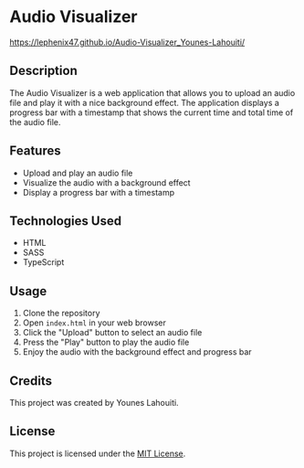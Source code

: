 # Audio Visualizer


https://lephenix47.github.io/Audio-Visualizer_Younes-Lahouiti/

## Description

The Audio Visualizer is a web application that allows you to upload an audio file and play it with a nice background effect. The application displays a progress bar with a timestamp that shows the current time and total time of the audio file.

## Features

- Upload and play an audio file
- Visualize the audio with a background effect
- Display a progress bar with a timestamp

## Technologies Used

- HTML
- SASS
- TypeScript

## Usage

1. Clone the repository
2. Open `index.html` in your web browser
3. Click the "Upload" button to select an audio file
4. Press the "Play" button to play the audio file
5. Enjoy the audio with the background effect and progress bar

## Credits

This project was created by Younes Lahouiti. 

## License

This project is licensed under the [MIT License](https://opensource.org/licenses/MIT).
